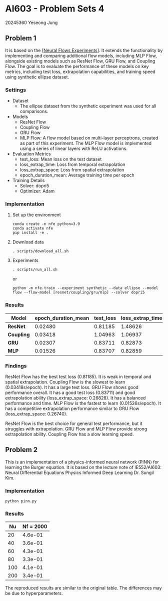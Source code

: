 # AI603 - Problem Sets 4
20245360 Yeseong Jung

## Problem 1
It is based on the [[Neural Flows Experiments](https://github.com/mbilos/neural-flows-experiments)]. It extends the functionality by implementing and comparing additional flow models, including MLP Flow, alongside existing models such as ResNet Flow, GRU Flow, and Coupling Flow. The goal is to evaluate the performance of these models on key metrics, including test loss, extrapolation capabilities, and training speed using synthetic ellipse dataset.

### Settings
- Dataset
    - The ellipse dataset from the synthetic experiment was used for all comparisons.
- Models
    - ResNet Flow
	- Coupling Flow
	- GRU Flow
    - MLP Flow: A flow model based on multi-layer perceptrons, created as part of this experiment. The MLP Flow model is implemented using a series of linear layers with ReLU activations.
- Evaluation Metrics
    - test_loss: Mean loss on the test dataset
    - loss_extrap_time: Loss from temporal extrapolation
	- loss_extrap_space: Loss from spatial extrapolation
	- epoch_duration_mean: Average training time per epoch
- Training Details
	- Solver: dopri5
	- Optimizer: Adam

### Implementation
1. Set up the environment  
    ```
    conda create -n nfe python=3.9
    conda activate nfe
    pip install -e .
    ```
2. Download data
    ```
    . scripts/download_all.sh
    ```
3. Experiments
    ```
    . scripts/run_all.sh
    ```
    or
    ```
    python -m nfe.train --experiment synthetic --data ellipse --model flow --flow-model [resnet/coupling/gru/mlp] --solver dopri5
    ```
    

### Results
| Model       | epoch_duration_mean | test_loss | loss_extrap_time | loss_extrap_space |
|-------------|----------------------|-----------|-------------------|-------------------|
| **ResNet**  | 0.02480             | 0.81185   | 1.48626          | 1.40874          |
| **Coupling**| 0.03418             | 1.04963   | 1.06937          | 1.20332          |
| **GRU**     | 0.02307             | 0.83711   | 0.82873          | 0.26828          |
| **MLP**     | 0.01526             | 0.83707   | 0.82859          | 0.26740          |


### Findings
ResNet Flow has the best test loss (0.81185). It is weak in temporal and spatial extrapolation. Coupling Flow is the slowest to learn (0.03418s/epoch). It has a large test loss. GRU Flow shows good performance overall. It has a good test loss (0.83711) and good extrapolation ability (loss_extrap_space: 0.26828). It has a balanced performance and time. MLP Flow is the fastest to learn (0.01526s/epoch). It has a competitive extrapolation performance similar to GRU Flow (loss_extrap_space: 0.26740).

ResNet Flow is the best choice for general test performance, but it struggles with extrapolation.
GRU Flow and MLP Flow provide strong extrapolation ability.
Coupling Flow has a slow learning speed.


## Problem 2
This is an implementation of a physics-informed neural network (PINN) for learning the Burger equation. It is based on the lecture note of IE552/AI603: Neural Differential Equations Physics Informed Deep Learning Dr. Sungil Kim.

### Implementation
```
python pinn.py
```

### Results
| Nu     |  Nf = 2000  |
|--------|-------------|
| 20     |  4.6e-01    |
| 40     |  3.6e-01    |
| 60     |  4.3e-01    |
| 80     |  3.3e-01    |
| 100    |  4.1e-01    |
| 200    |  3.4e-01    |

The reproduced results are similar to the original table. The differences may be due to hyperparameters.
